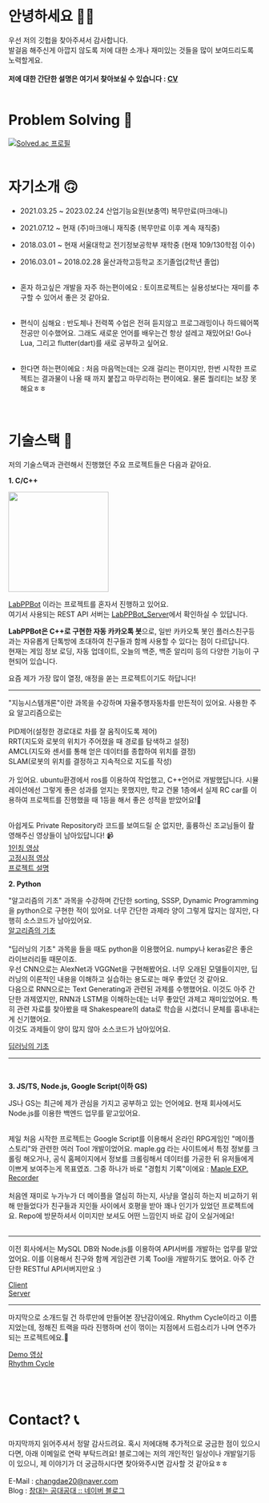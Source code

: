 # 안녕하세요 👋🏻

우선 저의 깃헙을 찾아주셔서 감사합니다.<br/>
발걸음 해주신게 아깝지 않도록 저에 대한 소개나 재미있는 것들을 많이 보여드리도록 노력할게요.<br/><br/>
**저에 대한 간단한 설명은 여기서 찾아보실 수 있습니다 : [CV](CV_ChangdaeSon.pdf)**
<br/><br/>

# Problem Solving 🏹
[![Solved.ac 프로필](http://mazassumnida.wtf/api/v2/generate_badge?boj=changdae20)](https://solved.ac/changdae20) <br><br>
# 자기소개 🙃
* 2021.03.25 ~ 2023.02.24 산업기능요원(보충역) 복무만료(마크애니)
* 2021.07.12 ~    현재    (주)마크애니 재직중 (복무만료 이후 계속 재직중)
* 2018.03.01 ~    현재    서울대학교 전기정보공학부 재학중 (현재 109/130학점 이수)
* 2016.03.01 ~ 2018.02.28 울산과학고등학교 조기졸업(2학년 졸업)<br/><br/>

* 혼자 하고싶은 개발을 자주 하는편이에요 : 토이프로젝트는 실용성보다는 재미를 추구할 수 있어서 좋은 것 같아요. <br/><br/>
* 편식이 심해요 : 반도체나 전력쪽 수업은 전혀 듣지않고 프로그래밍이나 하드웨어쪽 전공만 이수했어요. 그래도 새로운 언어를 배우는건 항상 설레고 재밌어요! Go나 Lua, 그리고 flutter(dart)를 새로 공부하고 싶어요. <br/><br/>
* 한다면 하는편이에요 : 처음 마음먹는데는 오래 걸리는 편이지만, 한번 시작한 프로젝트는 결과물이 나올 때 까지 붙잡고 마무리하는 편이에요. 물론 퀄리티는 보장 못해요ㅎㅎ <br/><br/><br/>

# 기술스택 🔧
저의 기술스택과 관련해서 진행했던 주요 프로젝트들은 다음과 같아요.

**1. C/C++**

<img src="https://user-images.githubusercontent.com/46400212/225736713-87af4a77-a0a9-4efd-8f40-7fbd4a2fcc26.png" style="height:200px">

[LabPPBot](https://github.com/changdae20/LabPPBot_Cpp) 이라는 프로젝트를 혼자서 진행하고 있어요. <br/>
여기서 사용되는 REST API 서버는 [LabPPBot_Server](https://github.com/changdae20/LabPPBot_Server)에서 확인하실 수 있답니다. <br/>

**LabPPBot은 C++로 구현한 자동 카카오톡 봇**으로, 일반 카카오톡 봇인 플러스친구등과는 자유롭게 단톡방에 초대하여 친구들과 함께 사용할 수 있다는 점이 다르답니다. <br/>
현재는 게임 정보 로딩, 자동 업데이트, 오늘의 백준, 백준 알리미 등의 다양한 기능이 구현되어 있습니다. <br/>

요즘 제가 가장 많이 열정, 애정을 쏟는 프로젝트이기도 하답니다!
<br/>

<hr/>
"지능시스템개론"이란 과목을 수강하며 자율주행자동차를 만든적이 있어요. 사용한 주요 알고리즘으로는<br/>
<br/>PID제어(설정한 경로대로 차를 잘 움직이도록 제어)
<br/>RRT(지도와 로봇의 위치가 주어졌을 때 경로를 탐색하고 설정)
<br/>AMCL(지도와 센서를 통해 얻은 데이터를 종합하여 위치를 결정)
<br/>SLAM(로봇의 위치를 결정하고 지속적으로 지도를 작성)
<br/><br/>가 있어요. ubuntu환경에서 ros를 이용하여 작업했고, C++언어로 개발했답니다. 시뮬레이션에선 그렇게 좋은 성과를 얻지는 못했지만, 학교 건물 1층에서 실제 RC car를 이용하여 프로젝트를 진행했을 때 1등을 해서 좋은 성적을 받았어요!🥇<br/><br/>

아쉽게도 Private Repository라 코드를 보여드릴 순 없지만, 훌륭하신 조교님들이 촬영해주신 영상들이 남아있답니다! 📹
<br/>[1인칭 영상](https://youtu.be/qmPlMQ_SL7M)
<br/>[고정시점 영상](https://youtu.be/16EdMgwOFfY)
<br/>[프로젝트 설명](http://rllab.snu.ac.kr/courses/intelligent-systems_2020/project-information)


**2. Python**

"알고리즘의 기초" 과목을 수강하며 간단한 sorting, SSSP, Dynamic Programming을 python으로 구현한 적이 있어요. 너무 간단한 과제라 양이 그렇게 많지는 않지만, 다행히 소스코드가 남아있어요.<br/>
[알고리즘의 기초](https://github.com/changdae20/Introduction-to-Algorithms)
<br/><br/>
"딥러닝의 기초" 과목을 들을 때도 python을 이용했어요. numpy나 keras같은 좋은 라이브러리들 때문이죠.<br/>
우선 CNN으로는 AlexNet과 VGGNet을 구현해봤어요. 너무 오래된 모델들이지만, 딥러닝의 이론적인 내용을 이해하고 실습하는 용도로는 매우 좋았던 것 같아요.<br/>
다음으로 RNN으로는 Text Generating과 관련된 과제를 수행했어요. 이것도 아주 간단한 과제였지만, RNN과 LSTM을 이해하는데는 너무 좋았던 과제고 재미있었어요. 특히 관련 자료를 찾아봤을 때 Shakespeare의 data로 학습을 시켰더니 문체를 흉내내는게 신기했어요.<br/>
이것도 과제들이 양이 많지 않아 소스코드가 남아있어요.

[딥러닝의 기초](https://github.com/changdae20/Introduction-to-Deep-Learning)
<hr><br/>

**3. JS/TS, Node.js, Google Script(이하 GS)**

JS나 GS는 최근에 제가 관심을 가지고 공부하고 있는 언어에요. 현재 회사에서도 Node.js를 이용한 백엔드 업무를 맡고있어요.<br/><br/>

제일 처음 시작한 프로젝트는 Google Script를 이용해서 온라인 RPG게임인 "메이플스토리"와 관련한 여러 Tool 개발이었어요. maple.gg 라는 사이트에서 특정 정보를 크롤링 해오거나, 공식 홈페이지에서 정보를 크롤링해서 데이터를 가공한 뒤 유저들에게 이쁘게 보여주는게 목표였죠. 그중 하나가 바로 "경험치 기록"이에요 : [Maple EXP. Recorder](https://github.com/changdae20/Maple-Exp.-Recorder)<br/><br/>
처음엔 재미로 누가누가 더 메이플을 열심히 하는지, 사냥을 열심히 하는지 비교하기 위해 만들었다가 친구들과 지인들 사이에서 호평을 받아 꽤나 인기가 있었던 프로젝트에요. Repo에 방문하셔서 이미지만 보셔도 어떤 느낌인지 바로 감이 오실거에요!<br/><br/>
<hr/>
이전 회사에서는 MySQL DB와 Node.js를 이용하여 API서버를 개발하는 업무를 맡았었어요. 이를 이용해서 친구와 함께 게임관련 기록 Tool을 개발하기도 했어요. 아주 간단한 RESTful API서버지만요 :)</br>

[Client](https://github.com/shortcakesweets/CoTN-stat-recorder)<br/>
[Server](https://github.com/changdae20/CoTN-recorder-server)<br/>
<hr/>
마지막으로 소개드릴 건 하루만에 만들어본 장난감이에요. Rhythm Cycle이라고 이름지었는데, 정해진 트랙을 따라 진행하며 선이 꺾이는 지점에서 드럼소리가 나며 연주가 되는 프로젝트에요.🥁<br/>

[Demo 영상](https://youtu.be/xnNi17Sa9cU) <br/>
[Rhythm Cycle](https://github.com/changdae20/rhythm-cycle) <br/>

<br/><br/>

# Contact? 📞

마지막까지 읽어주셔서 정말 감사드려요. 혹시 저에대해 추가적으로 궁금한 점이 있으시다면, 아래 이메일로 연락 부탁드려요! 블로그에는 저의 개인적인 일상이나 개발일기등이 있으니, 제 이야기가 더 궁금하시다면 찾아와주시면 감사할 것 같아요ㅎㅎ<br/><br/>
E-Mail : changdae20@naver.com <br/>
Blog : [창대는 공대공대 :: 네이버 블로그](https://blog.naver.com/changdae20)
